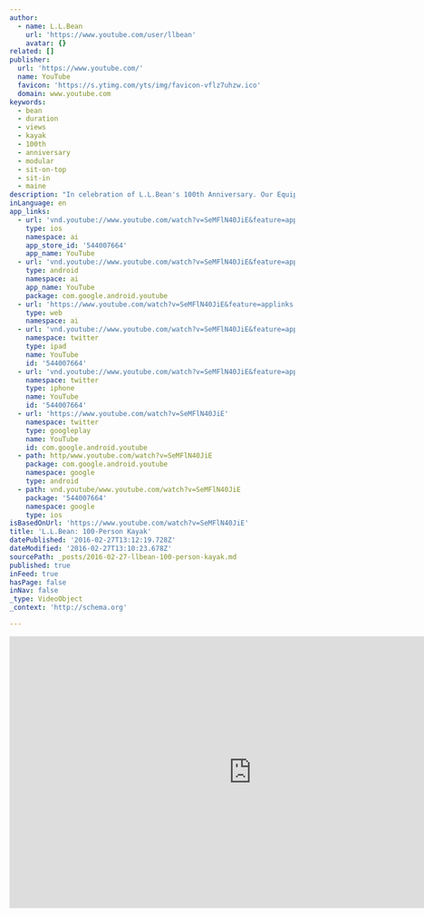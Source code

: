 ```yaml
---
author:
  - name: L.L.Bean
    url: 'https://www.youtube.com/user/llbean'
    avatar: {}
related: []
publisher:
  url: 'https://www.youtube.com/'
  name: YouTube
  favicon: 'https://s.ytimg.com/yts/img/favicon-vflz7uhzw.ico'
  domain: www.youtube.com
keywords:
  - bean
  - duration
  - views
  - kayak
  - 100th
  - anniversary
  - modular
  - sit-on-top
  - sit-in
  - maine
description: "In celebration of L.L.Bean's 100th Anniversary. Our Equipment product team and kayak manufacturer Point 65N assembled what we think is the World's Longest Kayak (there doesn't appear to be an official record). Assembled from over 100 modular units and stretching over 400 feet, the behemoth took to the water along with 100 paddlers from all areas of the company during the L.L.Bean 2012 Paddlesports weekend."
inLanguage: en
app_links:
  - url: 'vnd.youtube://www.youtube.com/watch?v=SeMFlN40JiE&feature=applinks'
    type: ios
    namespace: ai
    app_store_id: '544007664'
    app_name: YouTube
  - url: 'vnd.youtube://www.youtube.com/watch?v=SeMFlN40JiE&feature=applinks'
    type: android
    namespace: ai
    app_name: YouTube
    package: com.google.android.youtube
  - url: 'https://www.youtube.com/watch?v=SeMFlN40JiE&feature=applinks'
    type: web
    namespace: ai
  - url: 'vnd.youtube://www.youtube.com/watch?v=SeMFlN40JiE&feature=applinks'
    namespace: twitter
    type: ipad
    name: YouTube
    id: '544007664'
  - url: 'vnd.youtube://www.youtube.com/watch?v=SeMFlN40JiE&feature=applinks'
    namespace: twitter
    type: iphone
    name: YouTube
    id: '544007664'
  - url: 'https://www.youtube.com/watch?v=SeMFlN40JiE'
    namespace: twitter
    type: googleplay
    name: YouTube
    id: com.google.android.youtube
  - path: http/www.youtube.com/watch?v=SeMFlN40JiE
    package: com.google.android.youtube
    namespace: google
    type: android
  - path: vnd.youtube/www.youtube.com/watch?v=SeMFlN40JiE
    package: '544007664'
    namespace: google
    type: ios
isBasedOnUrl: 'https://www.youtube.com/watch?v=SeMFlN40JiE'
title: 'L.L.Bean: 100-Person Kayak'
datePublished: '2016-02-27T13:12:19.728Z'
dateModified: '2016-02-27T13:10:23.678Z'
sourcePath: _posts/2016-02-27-llbean-100-person-kayak.md
published: true
inFeed: true
hasPage: false
inNav: false
_type: VideoObject
_context: 'http://schema.org'

---
```

<iframe src="https://cdn.embedly.com/widgets/media.html?src=https%3A%2F%2Fwww.youtube.com%2Fembed%2FSeMFlN40JiE%3Ffeature%3Doembed&amp;url=https%3A%2F%2Fwww.youtube.com%2Fwatch%3Fv%3DSeMFlN40JiE&amp;image=https%3A%2F%2Fi.ytimg.com%2Fvi%2FSeMFlN40JiE%2Fhqdefault.jpg&amp;key=b7d04c9b404c499eba89ee7072e1c4f7&amp;type=text%2Fhtml&amp;schema=youtube" width="854" height="480" scrolling="no" frameborder="0" allowfullscreen="allowfullscreen" style=""></iframe>